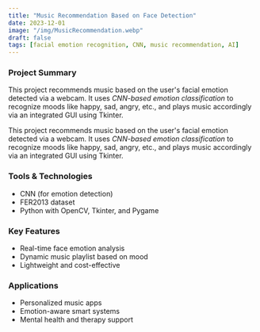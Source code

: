 ```yaml
---
title: "Music Recommendation Based on Face Detection"
date: 2023-12-01
image: "/img/MusicRecommendation.webp"
draft: false
tags: [facial emotion recognition, CNN, music recommendation, AI]
---
```


### Project Summary

This project recommends music based on the user's facial emotion detected via a webcam. It uses *CNN-based emotion classification* to recognize moods like happy, sad, angry, etc., and plays music accordingly via an integrated GUI using Tkinter.

This project recommends music based on the user's facial emotion detected via a webcam. It uses *CNN-based emotion classification* to recognize moods like happy, sad, angry, etc., and plays music accordingly via an integrated GUI using Tkinter.
### Tools & Technologies

- CNN (for emotion detection)
- FER2013 dataset
- Python with OpenCV, Tkinter, and Pygame

### Key Features

- Real-time face emotion analysis
- Dynamic music playlist based on mood
- Lightweight and cost-effective

### Applications

- Personalized music apps
- Emotion-aware smart systems
- Mental health and therapy support